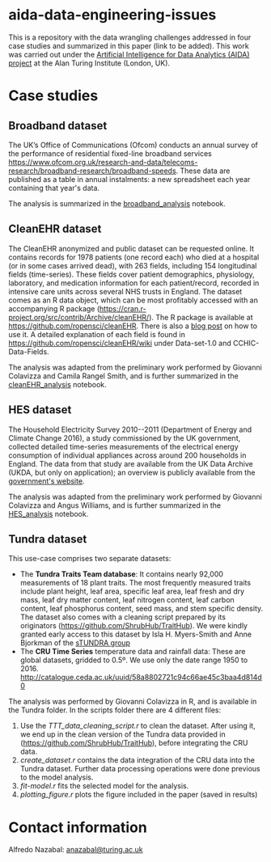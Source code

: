 # aida-data-engineering-issues

This is a repository with the data wrangling challenges addressed in four case studies and summarized in this paper (link to be added). This work was carried out under the [Artificial Intelligence for Data Analytics (AIDA) project](https://www.turing.ac.uk/research/research-projects/artificial-intelligence-data-analytics-aida)
at the Alan Turing Institute (London, UK).

# Case studies

## Broadband dataset
The UK’s Office of Communications (Ofcom) conducts an annual survey of the
performance of residential fixed-line broadband services https://www.ofcom.org.uk/research-and-data/telecoms-research/broadband-research/broadband-speeds. These data are published as a table in annual instalments: a new spreadsheet each year containing that year's data.

The analysis is summarized in the [broadband_analysis](https://github.com/alan-turing-institute/aida-data-engineering-issues/blob/master/Broadband_analysis.ipynb) notebook.

## CleanEHR dataset

The CleanEHR anonymized and public dataset can be requested online. It contains records for 1978 patients (one record each) who died at a hospital (or in some cases arrived dead), with 263 fields, including 154 longitudinal fields (time-series). These fields cover patient demographics, physiology, laboratory, and medication information for each patient/record, recorded in intensive care units across several NHS trusts in England. The dataset comes as an R data object, which can be most profitably accessed with an accompanying R package (https://cran.r-project.org/src/contrib/Archive/cleanEHR/). The R package is available at https://github.com/ropensci/cleanEHR. There is also a [blog post](https://ropensci.github.io/cleanEHR/data_clean.html) on how to use it. A detailed explanation of each field is found in https://github.com/ropensci/cleanEHR/wiki under Data-set-1.0 and CCHIC-Data-Fields.

The analysis was adapted from the preliminary work performed by Giovanni Colavizza and Camila Rangel Smith, and is further summarized in the [cleanEHR_analysis](https://github.com/alan-turing-institute/aida-data-engineering-issues/blob/master/cleanEHR_analysis.ipynb) notebook.

## HES dataset
The Household Electricity Survey 2010--2011 (Department of Energy and Climate Change 2016), a study commissioned by the UK government, collected detailed time-series measurements of the electrical energy consumption of individual appliances across around 200 households in England. The data from that study are available from the UK Data Archive (UKDA, but only on application); an overview is publicly available from the [government's website](https://www.gov.uk/government/collections/household-electricity-survey).

The analysis was adapted from the preliminary work performed by Giovanni Colavizza and Angus Williams, and is further summarized in the [HES_analysis](https://github.com/alan-turing-institute/aida-data-engineering-issues/blob/master/HES_analysis.ipynb) notebook.

## Tundra dataset
This use-case comprises two separate datasets:
* The **Tundra Traits Team database**: It contains nearly 92,000 measurements of 18 plant traits. The most frequently measured traits include plant height, leaf area, specific leaf area, leaf fresh and dry mass, leaf dry matter content, leaf nitrogen content, leaf carbon content, leaf phosphorus content, seed mass, and stem specific density. The dataset also comes
   with a cleaning script prepared by its originators (https://github.com/ShrubHub/TraitHub). We were kindly granted early access to this dataset by Isla H. Myers-Smith and Anne Bjorkman of the [sTUNDRA group](https://teamshrub.wordpress.com/research/tundra-trait-team/)
* The **CRU Time Series** temperature data and rainfall data: These are global datasets, gridded to 0.5º. We use only the date range 1950 to 2016. http://catalogue.ceda.ac.uk/uuid/58a8802721c94c66ae45c3baa4d814d0

The analysis was performed by Giovanni Colavizza in R, and is available in the Tundra folder. In the scripts folder there are 4 different files:
1. Use the *TTT_data_cleaning_script.r* to clean the dataset. After using it, we end up in the clean version of the Tundra data provided in (https://github.com/ShrubHub/TraitHub), before integrating the CRU data.
2. *create_dataset.r* contains the data integration of the CRU data into the Tundra dataset. Further data processing operations were done previous to the model analysis.
3. *fit-model.r* fits the selected model for the analysis.
4. *plotting_figure.r* plots the figure included in the paper (saved in results)

# Contact information
Alfredo Nazabal: anazabal@turing.ac.uk
